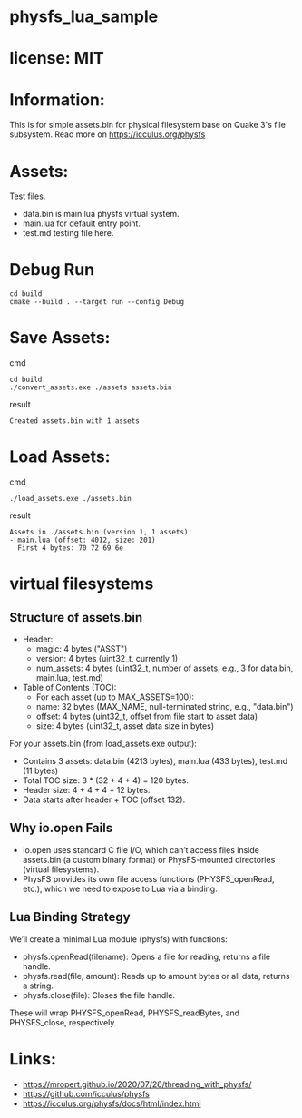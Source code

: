 # physfs_lua_sample

# license: MIT

# Information:
  This is for simple assets.bin for physical filesystem base on Quake 3's file subsystem. Read more on https://icculus.org/physfs

# Assets:
  Test files.
- data.bin is main.lua physfs virtual system.
- main.lua for default entry point.
- test.md testing file here.

# Debug Run

```
cd build
cmake --build . --target run --config Debug
```

# Save Assets:
cmd
```
cd build
./convert_assets.exe ./assets assets.bin
```
result
```
Created assets.bin with 1 assets
```
# Load Assets:
cmd
```
./load_assets.exe ./assets.bin
```

result
```
Assets in ./assets.bin (version 1, 1 assets):
- main.lua (offset: 4012, size: 201)
  First 4 bytes: 70 72 69 6e
```

# virtual filesystems

## Structure of assets.bin
 - Header:
    - magic: 4 bytes ("ASST")
    - version: 4 bytes (uint32_t, currently 1)
    - num_assets: 4 bytes (uint32_t, number of assets, e.g., 3 for data.bin, main.lua, test.md)
 - Table of Contents (TOC):
    - For each asset (up to MAX_ASSETS=100):
    - name: 32 bytes (MAX_NAME, null-terminated string, e.g., "data.bin")
    - offset: 4 bytes (uint32_t, offset from file start to asset data)
    - size: 4 bytes (uint32_t, asset data size in bytes)

For your assets.bin (from load_assets.exe output):
- Contains 3 assets: data.bin (4213 bytes), main.lua (433 bytes), test.md (11 bytes)
- Total TOC size: 3 * (32 + 4 + 4) = 120 bytes.
- Header size: 4 + 4 + 4 = 12 bytes.
- Data starts after header + TOC (offset 132).


## Why io.open Fails
- io.open uses standard C file I/O, which can’t access files inside assets.bin (a custom binary format) or PhysFS-mounted directories (virtual filesystems).
- PhysFS provides its own file access functions (PHYSFS_openRead, etc.), which we need to expose to Lua via a binding.

## Lua Binding Strategy
We’ll create a minimal Lua module (physfs) with functions:
 - physfs.openRead(filename): Opens a file for reading, returns a file handle.
 - physfs.read(file, amount): Reads up to amount bytes or all data, returns a string.
 - physfs.close(file): Closes the file handle.

These will wrap PHYSFS_openRead, PHYSFS_readBytes, and PHYSFS_close, respectively.

# Links:
 * https://mropert.github.io/2020/07/26/threading_with_physfs/
 * https://github.com/icculus/physfs
 * https://icculus.org/physfs/docs/html/index.html
